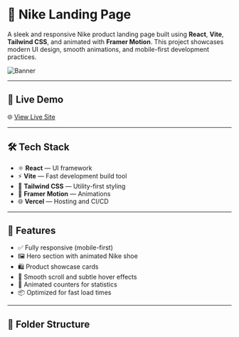 # 👟 Nike Landing Page

A sleek and responsive Nike product landing page built using **React**, **Vite**, **Tailwind CSS**, and animated with **Framer Motion**. This project showcases modern UI design, smooth animations, and mobile-first development practices.

![Banner](https://nike-landing-vert-nine.vercel.app/banner-image.png) <!-- (Optional: Replace with a real screenshot URL from your deployed site) -->

---

## 🚀 Live Demo

🌐 [View Live Site](https://nike-landing-vert-nine.vercel.app)

---

## 🛠️ Tech Stack

- ⚛️ **React** — UI framework
- ⚡ **Vite** — Fast development build tool
- 🎨 **Tailwind CSS** — Utility-first styling
- 🎥 **Framer Motion** — Animations
- 🌐 **Vercel** — Hosting and CI/CD

---

## 📱 Features

- ✅ Fully responsive (mobile-first)
- 🖼️ Hero section with animated Nike shoe
- 🛍️ Product showcase cards
- 🌟 Smooth scroll and subtle hover effects
- 🔄 Animated counters for statistics
- 📦 Optimized for fast load times

---

## 🧾 Folder Structure

